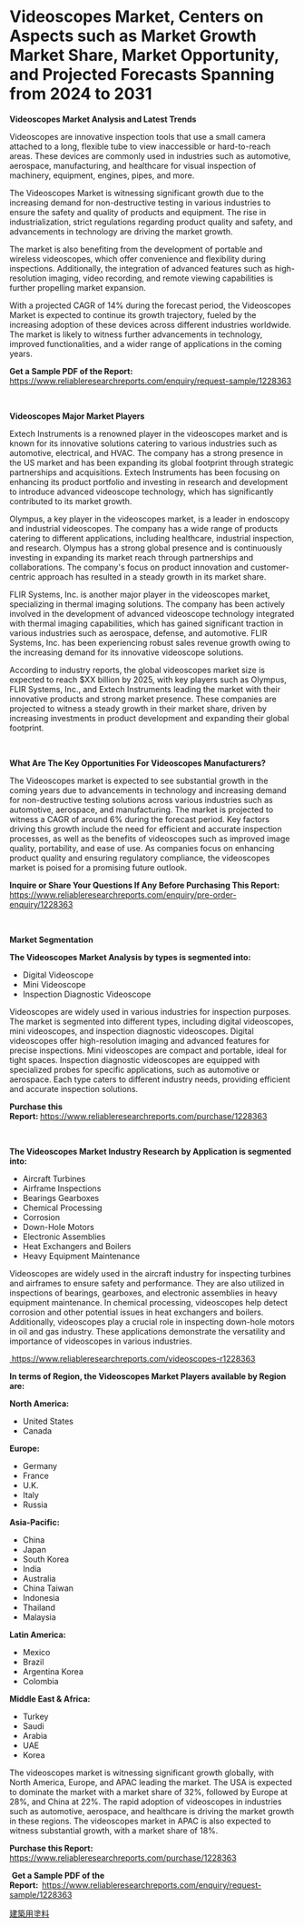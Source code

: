 <p><h1>Videoscopes Market, Centers on Aspects such as Market Growth Market Share, Market Opportunity, and Projected Forecasts Spanning from 2024 to 2031</h1></p><p><strong>Videoscopes Market Analysis and Latest Trends</strong></p>
<p><p>Videoscopes are innovative inspection tools that use a small camera attached to a long, flexible tube to view inaccessible or hard-to-reach areas. These devices are commonly used in industries such as automotive, aerospace, manufacturing, and healthcare for visual inspection of machinery, equipment, engines, pipes, and more.</p><p>The Videoscopes Market is witnessing significant growth due to the increasing demand for non-destructive testing in various industries to ensure the safety and quality of products and equipment. The rise in industrialization, strict regulations regarding product quality and safety, and advancements in technology are driving the market growth.</p><p>The market is also benefiting from the development of portable and wireless videoscopes, which offer convenience and flexibility during inspections. Additionally, the integration of advanced features such as high-resolution imaging, video recording, and remote viewing capabilities is further propelling market expansion.</p><p>With a projected CAGR of 14% during the forecast period, the Videoscopes Market is expected to continue its growth trajectory, fueled by the increasing adoption of these devices across different industries worldwide. The market is likely to witness further advancements in technology, improved functionalities, and a wider range of applications in the coming years.</p></p>
<p><strong>Get a Sample PDF of the Report:&nbsp;</strong> <a href="https://www.reliableresearchreports.com/enquiry/request-sample/1228363">https://www.reliableresearchreports.com/enquiry/request-sample/1228363</a></p>
<p>&nbsp;</p>
<p><strong>Videoscopes Major Market Players</strong></p>
<p><p>Extech Instruments is a renowned player in the videoscopes market and is known for its innovative solutions catering to various industries such as automotive, electrical, and HVAC. The company has a strong presence in the US market and has been expanding its global footprint through strategic partnerships and acquisitions. Extech Instruments has been focusing on enhancing its product portfolio and investing in research and development to introduce advanced videoscope technology, which has significantly contributed to its market growth.</p><p>Olympus, a key player in the videoscopes market, is a leader in endoscopy and industrial videoscopes. The company has a wide range of products catering to different applications, including healthcare, industrial inspection, and research. Olympus has a strong global presence and is continuously investing in expanding its market reach through partnerships and collaborations. The company's focus on product innovation and customer-centric approach has resulted in a steady growth in its market share.</p><p>FLIR Systems, Inc. is another major player in the videoscopes market, specializing in thermal imaging solutions. The company has been actively involved in the development of advanced videoscope technology integrated with thermal imaging capabilities, which has gained significant traction in various industries such as aerospace, defense, and automotive. FLIR Systems, Inc. has been experiencing robust sales revenue growth owing to the increasing demand for its innovative videoscope solutions.</p><p>According to industry reports, the global videoscopes market size is expected to reach $XX billion by 2025, with key players such as Olympus, FLIR Systems, Inc., and Extech Instruments leading the market with their innovative products and strong market presence. These companies are projected to witness a steady growth in their market share, driven by increasing investments in product development and expanding their global footprint.</p></p>
<p>&nbsp;</p>
<p><strong>What Are The Key Opportunities For Videoscopes Manufacturers?</strong></p>
<p><p>The Videoscopes market is expected to see substantial growth in the coming years due to advancements in technology and increasing demand for non-destructive testing solutions across various industries such as automotive, aerospace, and manufacturing. The market is projected to witness a CAGR of around 6% during the forecast period. Key factors driving this growth include the need for efficient and accurate inspection processes, as well as the benefits of videoscopes such as improved image quality, portability, and ease of use. As companies focus on enhancing product quality and ensuring regulatory compliance, the videoscopes market is poised for a promising future outlook.</p></p>
<p><strong>Inquire or Share Your Questions If Any Before Purchasing This Report:</strong> <a href="https://www.reliableresearchreports.com/enquiry/pre-order-enquiry/1228363">https://www.reliableresearchreports.com/enquiry/pre-order-enquiry/1228363</a></p>
<p>&nbsp;</p>
<p><strong>Market Segmentation</strong></p>
<p><strong>The Videoscopes Market Analysis by types is segmented into:</strong></p>
<p><ul><li>Digital Videoscope</li><li>Mini Videoscope</li><li>Inspection Diagnostic Videoscope</li></ul></p>
<p><p>Videoscopes are widely used in various industries for inspection purposes. The market is segmented into different types, including digital videoscopes, mini videoscopes, and inspection diagnostic videoscopes. Digital videoscopes offer high-resolution imaging and advanced features for precise inspections. Mini videoscopes are compact and portable, ideal for tight spaces. Inspection diagnostic videoscopes are equipped with specialized probes for specific applications, such as automotive or aerospace. Each type caters to different industry needs, providing efficient and accurate inspection solutions.</p></p>
<p><strong>Purchase this Report:&nbsp;</strong><a href="https://www.reliableresearchreports.com/purchase/1228363">https://www.reliableresearchreports.com/purchase/1228363</a></p>
<p>&nbsp;</p>
<p><strong>The Videoscopes Market Industry Research by Application is segmented into:</strong></p>
<p><ul><li>Aircraft Turbines</li><li>Airframe Inspections</li><li>Bearings Gearboxes</li><li>Chemical Processing</li><li>Corrosion</li><li>Down-Hole Motors</li><li>Electronic Assemblies</li><li>Heat Exchangers and Boilers</li><li>Heavy Equipment Maintenance</li></ul></p>
<p><p>Videoscopes are widely used in the aircraft industry for inspecting turbines and airframes to ensure safety and performance. They are also utilized in inspections of bearings, gearboxes, and electronic assemblies in heavy equipment maintenance. In chemical processing, videoscopes help detect corrosion and other potential issues in heat exchangers and boilers. Additionally, videoscopes play a crucial role in inspecting down-hole motors in oil and gas industry. These applications demonstrate the versatility and importance of videoscopes in various industries.</p></p>
<p><a href="https://www.reliableresearchreports.com/videoscopes-r1228363">&nbsp;https://www.reliableresearchreports.com/videoscopes-r1228363</a></p>
<p><strong>In terms of Region, the Videoscopes Market Players available by Region are:</strong></p>
<p>
    <p> <strong> North America: </strong>
        <ul>
            <li>United States</li>
            <li>Canada</li>
        </ul>
        </p> 
    <p> <strong> Europe: </strong>
        <ul>
            <li>Germany</li>
            <li>France</li>
            <li>U.K.</li>
            <li>Italy</li>
            <li>Russia</li>
        </ul>
        </p> 
    <p> <strong> Asia-Pacific: </strong>
        <ul>
            <li>China</li>
            <li>Japan</li>
            <li>South Korea</li>
            <li>India</li>
            <li>Australia</li>
            <li>China Taiwan</li>
            <li>Indonesia</li>
            <li>Thailand</li>
            <li>Malaysia</li>
        </ul>
        </p> 
    <p> <strong> Latin America: </strong>
        <ul>
            <li>Mexico</li>
            <li>Brazil</li>
            <li>Argentina Korea</li>
            <li>Colombia</li>
        </ul>
        </p> 
    <p> <strong> Middle East & Africa: </strong>
        <ul>
            <li>Turkey</li>
            <li>Saudi</li>
            <li>Arabia</li>
            <li>UAE</li>
            <li>Korea</li>
        </ul>
    </p>
    </p>
<p><p>The videoscopes market is witnessing significant growth globally, with North America, Europe, and APAC leading the market. The USA is expected to dominate the market with a market share of 32%, followed by Europe at 28%, and China at 22%. The rapid adoption of videoscopes in industries such as automotive, aerospace, and healthcare is driving the market growth in these regions. The videoscopes market in APAC is also expected to witness substantial growth, with a market share of 18%.</p></p>
<p><strong>Purchase this Report: </strong><a href="https://www.reliableresearchreports.com/purchase/1228363">https://www.reliableresearchreports.com/purchase/1228363</a></p>
<p>&nbsp;<strong>Get a Sample PDF of the Report:&nbsp;&nbsp;</strong><a href="https://www.reliableresearchreports.com/enquiry/request-sample/1228363">https://www.reliableresearchreports.com/enquiry/request-sample/1228363</a></p>
<p><strong></strong></p>
<p><p><a href="https://github.com/Sophiaard2003/Market-Research-Report-List-1/blob/main/960157736902.md">建築用塗料</a></p></p>